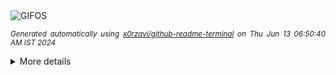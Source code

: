 <div align="justify">
<picture>
    <source media="(prefers-color-scheme: dark)" srcset="https://i.ibb.co/k8Ltbxt/output-gif.gif">
    <source media="(prefers-color-scheme: light)" srcset="https://i.ibb.co/k8Ltbxt/output-gif.gif">
    <img alt="GIFOS" src="https://i.ibb.co/k8Ltbxt/output-gif.gif">
</picture>

<sub><i>Generated automatically using [x0rzavi/github-readme-terminal](https://github.com/x0rzavi/github-readme-terminal) on Thu Jun 13 06:50:40 AM IST 2024</i></sub>

<details>
<summary>More details</summary>

</details>
</div>

<!-- Image deletion URL: https://ibb.co/qsHvqdv/90c08fb55c9f4c259202d316f1d931e5 -->